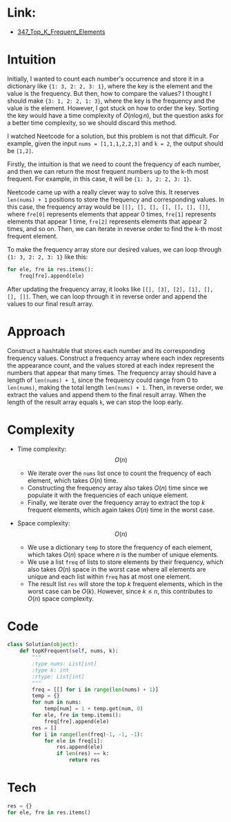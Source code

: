 # Link:
- [347_Top_K_Frequent_Elements](https://leetcode.com/problems/top-k-frequent-elements/description/)

# Intuition
<!-- Describe your first thoughts on how to solve this problem. -->

Initially, I wanted to count each number's occurrence and store it in a dictionary like `{1: 3, 2: 2, 3: 1}`, where the key is the element and the value is the frequency. But then, how to compare the values? I thought I should make `{3: 1, 2: 2, 1: 3}`, where the key is the frequency and the value is the element. However, I got stuck on how to order the key. Sorting the key would have a time complexity of $O(n \log n)$, but the question asks for a better time complexity, so we should discard this method.

I watched Neetcode for a solution, but this problem is not that difficult.
For example, given the input `nums = [1,1,1,2,2,3]` and `k = 2`, the output should be `[1,2]`.

Firstly, the intuition is that we need to count the frequency of each number, and then we can return the most frequent numbers up to the k-th most frequent. For example, in this case, it will be `{1: 3, 2: 2, 3: 1}`.

Neetcode came up with a really clever way to solve this. It reserves `len(nums) + 1` positions to store the frequency and corresponding values. In this case, the frequency array would be `[[], [], [], [], [], [], []]`, where `fre[0]` represents elements that appear 0 times, `fre[1]` represents elements that appear 1 time, `fre[2]` represents elements that appear 2 times, and so on. Then, we can iterate in reverse order to find the k-th most frequent element.

To make the frequency array store our desired values, we can loop through `{1: 3, 2: 2, 3: 1}` like this:
```python
for ele, fre in res.items():
    freq[fre].append(ele)
```
After updating the frequency array, it looks like `[[], [3], [2], [1], [], [], []]`. Then, we can loop through it in reverse order and append the values to our final result array.

# Approach
<!-- Describe your approach to solving the problem. -->

Construct a hashtable that stores each number and its corresponding frequency values. Construct a frequency array where each index represents the appearance count, and the values stored at each index represent the numbers that appear that many times. The frequency array should have a length of `len(nums) + 1`, since the frequency could range from 0 to `len(nums)`, making the total length `len(nums) + 1`. Then, in reverse order, we extract the values and append them to the final result array. When the length of the result array equals `k`, we can stop the loop early.

# Complexity
- Time complexity:
  $$O(n)$$

  - We iterate over the `nums` list once to count the frequency of each element, which takes $O(n)$ time.
  - Constructing the frequency array also takes $O(n)$ time since we populate it with the frequencies of each unique element.
  - Finally, we iterate over the frequency array to extract the top $k$ frequent elements, which again takes $O(n)$ time in the worst case.

- Space complexity:
    $$O(n)$$ 

  - We use a dictionary `temp` to store the frequency of each element, which takes $O(n)$ space where $n$ is the number of unique elements.
  - We use a list `freq` of lists to store elements by their frequency, which also takes $O(n)$ space in the worst case where all elements are unique and each list within `freq` has at most one element.
  - The result list `res` will store the top $k$ frequent elements, which in the worst case can be $O(k)$. However, since $k \leq n$, this contributes to $O(n)$ space complexity.

# Code
```python
class Solution(object):
    def topKFrequent(self, nums, k):
        """
        :type nums: List[int]
        :type k: int
        :rtype: List[int]
        """
        freq = [[] for i in range(len(nums) + 1)]
        temp = {}
        for num in nums:
            temp[num] = 1 + temp.get(num, 0)
        for ele, fre in temp.items():
            freq[fre].append(ele)
        res = []
        for i in range(len(freq)-1, -1, -1):
            for ele in freq[i]:
                res.append(ele)
                if len(res) == k:
                    return res
```
# Tech

```python
res = {}
for ele, fre in res.items()
```
